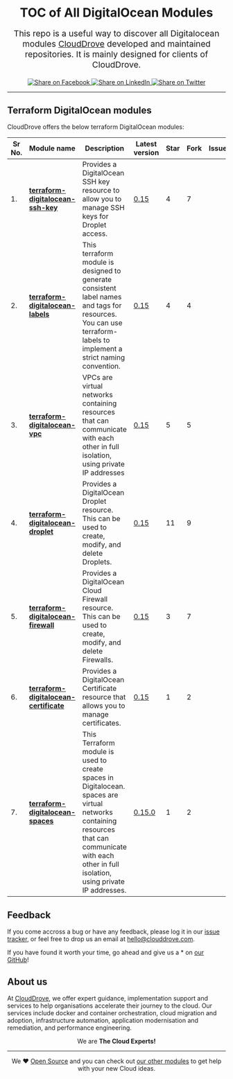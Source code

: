 <h1 align='center'>TOC of All DigitalOcean Modules</h1><p align='center' style='font-size: 1.2rem;''> This repo is a useful way to discover all Digitalocean modules <a href='https://clouddrove.com'>CloudDrove</a> developed and maintained repositories. It is mainly designed for clients of CloudDrove. </p>	<p align='center'>	<a href='https://facebook.com/sharer/sharer.php?u=https://github.com/terraform-do-modules/toc'>	  <img title='Share on Facebook' src='https://user-images.githubusercontent.com/50652676/62817743-4f64cb80-bb59-11e9-90c7-b057252ded50.png' />	</a>	<a href='https://www.linkedin.com/shareArticle?mini=true&title=TOC+of+All+CloudDrove+Packages+and+Tools&url=https://github.com/terraform-do-modules/toc'>	  <img title='Share on LinkedIn' src='https://user-images.githubusercontent.com/50652676/62817742-4e339e80-bb59-11e9-87b9-a1f68cae1049.png' />	</a>	<a href='https://twitter.com/intent/tweet/?text=TOC+of+All+CloudDrove+Packages+and+Tools&url=https://github.com/terraform-do-modules/toc'>	  <img title='Share on Twitter' src='https://user-images.githubusercontent.com/50652676/62817740-4c69db00-bb59-11e9-8a79-3580fbbf6d5c.png' />	</a>	</p>	<hr>

## Terraform DigitalOcean modules

CloudDrove offers the below terraform DigitalOcean modules:

Sr No. | Module name | Description | Latest version | Star | Fork | Issues
--- | --- | --- | --- |--- |--- |---
| 1. | **[terraform-digitalocean-ssh-key](https://github.com/clouddrove/terraform-digitalocean-ssh-key)** | Provides a DigitalOcean SSH key resource to allow you to manage SSH keys for Droplet access. | [0.15](https://github.com/clouddrove/terraform-digitalocean-ssh-key/releases) | 4 | 7 |  
| 2. | **[terraform-digitalocean-labels](https://github.com/clouddrove/terraform-digitalocean-labels)** |   This terraform module is designed to generate consistent label names and tags for resources. You can use terraform-labels to implement a strict naming convention. | [0.15](https://github.com/clouddrove/terraform-digitalocean-labels/releases) | 4 | 4 |  
| 3. | **[terraform-digitalocean-vpc](https://github.com/clouddrove/terraform-digitalocean-vpc)** |  VPCs are virtual networks containing resources that can communicate with each other in full isolation, using private IP addresses | [0.15](https://github.com/clouddrove/terraform-digitalocean-vpc/releases) | 5 | 5 |  
| 4. | **[terraform-digitalocean-droplet](https://github.com/clouddrove/terraform-digitalocean-droplet)** | Provides a DigitalOcean Droplet resource. This can be used to create, modify, and delete Droplets. | [0.15](https://github.com/clouddrove/terraform-digitalocean-droplet/releases) | 11 | 9 |  
| 5. | **[terraform-digitalocean-firewall](https://github.com/clouddrove/terraform-digitalocean-firewall)** | Provides a DigitalOcean Cloud Firewall resource. This can be used to create, modify, and delete Firewalls. | [0.15](https://github.com/clouddrove/terraform-digitalocean-firewall/releases) | 3 | 7 |  
| 6. | **[terraform-digitalocean-certificate](https://github.com/clouddrove/terraform-digitalocean-certificate)** | Provides a DigitalOcean Certificate resource that allows you to manage certificates. | [0.15](https://github.com/clouddrove/terraform-digitalocean-certificate/releases) | 1 | 2 |  
| 7. | **[terraform-digitalocean-spaces](https://github.com/clouddrove/terraform-digitalocean-spaces)** | This Terraform module is used to create spaces in Digitalocean. spaces are virtual networks containing resources that can communicate with each other in full isolation, using private IP addresses. | [0.15.0](https://github.com/clouddrove/terraform-digitalocean-spaces/releases) | 1 | 2 |  

## Feedback

If you come accross a bug or have any feedback, please log it in our [issue tracker](https://github.com/terraform-do-modules/toc/issues), or feel free to drop us an email at [hello@clouddrove.com](mailto:hello@clouddrove.com).

If you have found it worth your time, go ahead and give us a * on [our GitHub](https://github.com/terraform-do-modules/toc)!

## About us

At [CloudDrove](https://clouddrove.com), we offer expert guidance, implementation support and services to help organisations accelerate their journey to the cloud. Our services include docker and container orchestration, cloud migration and adoption, infrastructure automation, application modernisation and remediation, and performance engineering.

<p align='center'>We are <b> The Cloud Experts!</b></p><hr /><p align='center'>We ❤️  <a href='https://github.com/terraform-do-modules'>Open Source</a> and you can check out <a href='https://github.com/terraform-do-modulese'>our other modules</a> to get help with your new Cloud ideas.</p>

